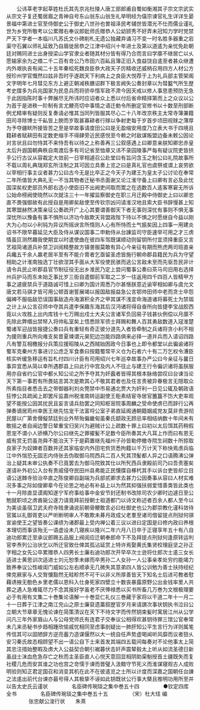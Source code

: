 <!-- { "loadSidebar": true } -->
　　公讳莘老字起莘姓杜氏其先京兆杜陵人唐工部郎甫自蜀如衡湘其子宗文宗武实从宗文子复还蜀居眉之青神自号东山翁东山翁生礼举明经为僖宗谏官礼生详详生晏景福中第进士官至侍御史公于御史八世孙也曽祖泽民考辅世皆潜光不仕而儒业谨礼世为乡党所敬考以公累赠右奉议郎妣师氏赠恭人公幼颕秀不好弄未冠知力学时党禁严天下学者一本临川凡苏氏文仆碑削札无遗公独藏弃诵习不变一时名胜多器重之宕渠守石翼以师礼延致乃自眉徙居恭之江津中绍兴十年进士及第以道逺为亲忧免赴朝廷对赐同进士出身授梁山学官隶业者随其材分皆有得乃合而言曰学廪不继居亡以乆愿输家余为之缗二千二百有竒公乃市田六百畆且簿正旧入食益饶自逺至者甚众继遭内外艰执丧有闻二十五年秦桧死魏良臣叅大政天子厉精收还威柄召用四方人材公方授珍州学官慨然曰兹非吾时乎遂疏天下利病上之良臣大悦荐于上为礼兵部主管架阁文字明年七月彗见东方上避正朝减秩膳诏群下极言阙失公奏封章以为彗盭气所生歴考史牒多为兵兆国家为民息兵而将骄卒惰军政不肃今因天戒以修人事思患预防无急于此因指陈时事十弊展尽无所讳时应诏者众上悉以付后省命精择第而上之众议以公为首于是进秩一阶制有言尤鲠亮切中事情之语迁勅令所删定官修书以十数至刑部断例尤精审有疑则反复奏请必惟其当同列皆服其尽心二十八年改京秩主太常寺簿兼籍田司寻除博士千畆皆上腴而岁取甚寡耕者行赇以争射吏每于岁首步顷田视赇之薄厚为予夺疆畎所接皆苦之至是举故事请度田公曰是无盈缩安用度乃立表大书于四境且籍耕者赋耕田有定数吏缩手不得肆旁近民感悦至今赖之时敌谋叛盟边备未敕公因论对言状且曰勿恃其不来恃吾有以待之上称善再三公叙感遇上曰卿意亲朕知卿忠赤皇太后升遐国朝典秩自南渡后多有司记省至恤章又讳不录园陵事严每有疑议院吏皆拱手公行古议从容裁定大敛前一日宰相遽召公赴堂曰有旨问含玉之制公曰礼院故事所不载以周礼典瑞郑玄所注制之其可因立具奏上览之曰是真礼官也虞祭或谓上哀劳欲以宰相行事主议者甚力公曰古今无是比卒正之今天子为建王为皇太子公讨论在奉常二年所值皆大典礼无一不当其物者迁秘书丞面谢又论江淮守备上曰卿有言必及此忧国深矣权吏部员外郎右选小使臣旧不出阙吏间取而鬻之在选数百人逺客寒窘无所诉公始命榜阙使晓然以次就注三十一年擢监察御史在职三月迁殿中侍御史上曰以卿忠直不畏强御故有此授自是用卿矣敌使至传钦宗凶问请淮汉地且索大臣书辞慢甚上知其寒盟赫然决策亲征公奏疏开广上心其要谓善御天下者无事则深忧有事则不惧无事深忧所以豫备有事不惧所以济功今敌欺天背盟政陛下待以不惧之时愿继自今益以刚大为心勿以小利钝为异议所摇谀言所惰则人心有所恃而士气振矣因上四事一用建炎诏书不限早暮延见大臣及侍从谋议国事二申勅侍从台諌监司守臣速举可用之才三虏情虽叵测然趣我使期宜以时遣使曲在彼四车驾既谋顺动则留钥所付宜须择重臣又言艺祖简诸道兵补禁卫训阅精整故方镇詟服莫敢有异心今亲征有期而熊虎两司班直亲兵纔五千余人羸老居半至有不能介胄者乞亟留圣虑皆施行朝命郡县籍民为兵为守望相助之计淮南独选丁壮欲涅其手面从大军役使民骇而逃公言敌未至而先驱吾民非计请令兵民止听郡县官节制征役无出乡淮民乃定上尝问蜀事公奏曰茶马司旧用右选择州兵护马而东未始乏事比岁三衙自遣御前军取之二岁一往返用四千四百人皆精甲方事之遽疲禁兵于道路诚可惜上曰卿为国计周悉乃尔甚惬朕意近谕宰相如卿与虞允文唐文若马骐才皆可用公顿首谢誓展竭以报国敌报益急公言鄂帅田师中老而贪士卒怨偏裨不服临敌恐误国事敌造舟海濵积全齐之甲其谋不浅宜命海道诸将募死士为禁刼之计上从公言召师中夺其兵遣李保趣东海其后汉沔诸将得自奋所向皆捷李宝战胶西竟以火攻胜上出内库钱十七万赐出戍士大夫公言诸军负回易子钱甚伙例偿以月廪不先除此弊缗出禁帑入将帅私室矣上悟悉除军债士拜赐和舞人百其勇敌数道入冦淮楚蜀诸军迎战皆报捷公奏曰兵有重轻有奇正彼分道先入者皆牵制之兵诸将贪小利不相为援则重兵所向难支矣昔夏竦谓元昊犯边岂能四路俱来必择一道并兵而入请诏四路凡有警互相檄报分兵策应援昭陵从之西贼始困政今日事也上即令都堂以此徧谕诸将蜀军克秦州方事进讨公虑乏军食奏曰按籍蜀常平义仓为石者六十有二万乞权令漕臣核实听缓急移运有旨札付四川计臣有司用绍兴七年巡幸故事办严公曰今亲征与曩日事异宜悉从简以幸所遇郡县上曰此行中宫及内人不往止与建王行令徧识诸将虽朕服用亦自省约公官中都乆知公论之所予夺其为奸蠧者皆得其根本脉络尝叹曰台谏当论天下第一事若有所畏姑言其次是欺其心不敬其君者也及任言责被异眷极言无隠取众所素指目者悉击去之带御器利刘炎筦禁中市易通北贾大为奸利一日见公辄及朝政语狂悖公具疏闻上即罢斥监嘉州税淮南转运副使王秬素结宦寺居官簠簋不饬大吏率观望不能按公因其扰民且妄言请兵劾罢之同知枢宻院事周麟之受命使虏已而辞行公再弹奏谪居筠州幸医王继先怙宠干法富埒公室子弟直延阁通朝籍姻戚党友莫非贵游彻民屋以广第舍僣儗禁廷别业外帑殆徧畿甸虽秦氏颛政无顾忌率相结纳数十年间未有敢摇之者自闻边警日辇重宝归吴兴为避贼计公上疏数十罪上曰初以太后饵其药稍假恩宠不谓小人骄横乃尔公曰继先之罪擢髪不足数今臣所奏其大凡耳上作而曰有恩无威有赏无罚虽尧舜不能治天下于是羁置继先福州子孙皆勒停撤寺院生祠数十所掠取良家子为奴婢者百数并还其家临安内外田宅赀货悉拘籍以千万计天下称快焉虏兵临江中外惴恐无固志内侍张去伪取御马院西兵二百人髠其顶髪都人异之口语腾沸公弹治上疑其未审公执奏不已竟罢去为御马院致其仕以所髠西兵隶殿前司乃曰吾责塞矣遂请补外初公入台有贵戚侵夺民田州县弗能正民懐牒自椓杙其手以诉台吏皆却立目语公送棘寺验治卒直之陈俊卿自副端为兵部贰卿求去甚力公因奏事从容曰人材实难况多事之际如俊卿辈今在论思之地必有补益上以为然其抑强扶弱爱惜善类皆此类也十一月除直显谟阁知遂宁军府事给事中金安节封还制书改除司农少卿时边遽日至公勉就职顷之虏酋毙公遂力请竟拜前授朝士祖道都门以诗文称述者百余人都人至今以为美谈虽宿卫武夫府寺贱隶诵说前朝骨鲠敢言必曰杜御史也公为郡崇教化谨科敛待官属以礼御胥吏以严听断明审人不敢欺未朞月政成父老羣至诸司借留提点刑狱何骐宣谕使王之望皆奏公课绩为诸郡最上受内禅公着三议以进曰定国是曰修内政曰养根本理切而事该殆无一语虚设未几寝疾以隆兴二年六月八日卒于正寝享年五十有八自迪功郎累迁至承议郎赐五品服上阀阅应迁朝奉郎命下不及拜提点刑狱何逢原转运判官李焘列公治状乞以所迁官致仕俾其孤沾延赏上特许焉娶黄氏集贤校理庭坚之孙正字相之女先公卒累赠恭人四男长士廉右迪功郎次开早卒次士逊将仕郎次士逺三女长适进士黄思训次适进士刘元恕季未嫁而卒男孙二人女孙一人公事亲孝处穷约能竭力致养奉议公性峻闺门威如公左右顺承无几微失其意弟四人皆公训勉为善士扶持经纪俾克厥家与人交胷懐豁然无畦畛然不可干以非义所厚善皆天下知名士后进可教者慰藉诱掖无勌色乡里老儒以恩科入仕身死家四壁立十数丧暴露原野公出金钱率里人共葬之遇人急难辄尽力不念其报好学虽老不厌俸禄悉以买书所畜几万巻为文根极理要必于有用有文集二十巻集论语解一十巻显仁礼仪三巻藏于家将以干道二年十一月二十一日葬于江津之南江兖山之原士廉裒遗藁叙歴官岁月来请譔次事状钥执书泣曰公立朝大节章章无愧论谏在简策清议在天下不待文字而传然钥束髪时寓居江州从公学问凡三年外家眉山人与公母党师氏有连君子交奉议公相得欢甚钥待罪三馆公官奉常未几来丞秘书步趋相踵欣愉戚忧相同至虑事剖疑出一肺肝知公平生言行为详则属笔传信其可以固陋辞方逆亮蓄力造谋偃然以大一统自任声势虚喝闻听风靡而议者狃乆安习秦氏故态相顾望不出一语公自下士来首发其端四五载间每奏对不论他事太上简其忠注措始整暇及虏大入公益契合朝引裾暮伏击奸声震辇毂太上听从如流圣德日新虽战士沫血危急存亡之秋而主圣臣直人心悦天意回显相阴助渠魁授首土疆既失而复社稷几危而安其谁之功也宫之竒懦于谏而晋璧入汲黯守节死义而淮谋寝观古人成败明验则知正君定国召和消变其机在此不在彼逺览之士所以计度而深嘉之国朝任台諌之法逺出前代台谏亦最号得人其极挚不诬如此钥既状公行事大槩且推明功用所至并以告太史氏云谨状
　　
　　名臣碑传琬琰之集中巻五十四
　　
　　●钦定四库全书
　　
　　名臣碑传琬琰之集中巻五十五
　　
　　（宋）杜大珪 编
　　
　　张忠献公浚行状　　朱熹
　　
